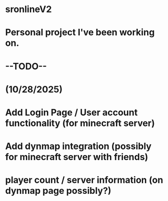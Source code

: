 # sronlineV2

# Personal project I've been working on.
# --TODO--
# (10/28/2025) 
# Add Login Page / User account functionality (for minecraft server)
# Add dynmap integration (possibly for minecraft server with friends)
# player count / server information (on dynmap page possibly?)
